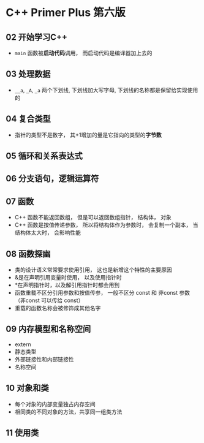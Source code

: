 # C++ Primer Plus 第六版

## 02 开始学习C++
- `main` 函数被**启动代码**调用， 而启动代码是编译器加上去的

## 03 处理数据
- `__a`, `_A`, `_a` 两个下划线, 下划线加大写字母, 下划线的名称都是保留给实现使用的

## 04 复合类型
- 指针的类型不是数字， 其+1增加的量是它指向的类型的**字节数**

## 05 循环和关系表达式

## 06 分支语句，逻辑运算符


## 07 函数
- C++ 函数不能返回数组， 但是可以返回数组指针， 结构体， 对象
- C++ 函数是按值传递参数， 所以将结构体作为参数时， 会复制一个副本， 当结构体太大时， 会影响性能

## 08 函数探幽
- 类的设计语义常常要求使用引用， 这也是新增这个特性的主要原因
- &是在声明引用变量时使用， 以及使用指针时
- *在声明指针时，以及解引用指针时都会用到
- 函数重载不区分引用参数和按值传参， 一般不区分 const 和 非const 参数（非const 可以传给 const）
- 重载的函数名称会被修饰成其他名字

## 09 内存模型和名称空间
- extern
- 静态类型
- 外部链接性和内部链接性
- 名称空间

## 10 对象和类
- 每个对象的内部变量独占内存空间
- 相同类的不同对象的方法，共享同一组类方法

## 11 使用类
